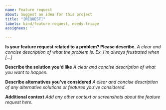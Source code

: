 ```yaml
---
name: Feature request
about: Suggest an idea for this project
title: "[REQUEST]"
labels: kind/feature-request, needs-triage
assignees: ''

---
```


**Is your feature request related to a problem? Please describe.**
_A clear and concise description of what the problem is. Ex. I'm always frustrated when [...]_

**Describe the solution you'd like**
_A clear and concise description of what you want to happen._

**Describe alternatives you've considered**
_A clear and concise description of any alternative solutions or features you've considered._

**Additional context**
_Add any other context or screenshots about the feature request here._

